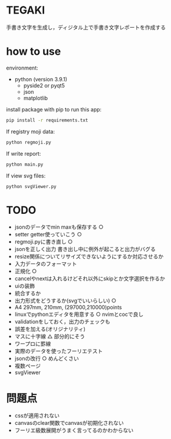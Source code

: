 # TEGAKI
手書き文字を生成し，ディジタル上で手書き文字レポートを作成する
# how to use
environment:
- python (version 3.9.1)
    - pyside2 or pyqt5
    - json
    - matplotlib

install package with pip to run this app:
```bash
pip install -r requirements.txt
```
  
If registry moji data:
```bash
python regmoji.py
```

If write report:
```bash
python main.py
```

If view svg files:
```bash
python svgViewer.py
```

# TODO
- jsonのデータでmin maxも保存する ○
- setter getter使っていこう ○
- regmoji.pyに書き直し ○
- jsonを正しく出力 書き出し中に例外が起こると出力がバグる
- resize関係についてリサイズできないようにするか対応させるか
- 入力データのフォーマット
- 正規化 ○ 
- cancelやnextは入れるけどそれ以外にskipとか文字選択を作るか 
- uiの装飾
- 統合するか
- 出力形式をどうするか(svgでいいらしい) ○
- A4 297mm, 210mm, (297000,210000)points
- linuxでpythonエディタを用意する ○ nvimとcocで良し
- validationをしておく，出力のチェックも
- 誤差を加える(オリジナリティ)
- マスに十字線 △ 部分的にそう
- ワープロに罫線
- 実際のデータを使ったフーリエテスト
- jsonの改行 ○ めんどくさい
- 複数ページ
- svgViewer

# 問題点
- cssが適用されない
- canvasのclear関数でcanvasが初期化されない
- フーリエ級数展開がうまく言ってるのかわからない
